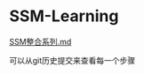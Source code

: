 # SSM-Learning
[SSM整合系列.md](https://github.com/wangcheng95/CS-Note2019/blob/master/java%20web/SSM%E6%95%B4%E5%90%88%E7%B3%BB%E5%88%97.md)

可以从git历史提交来查看每一个步骤
